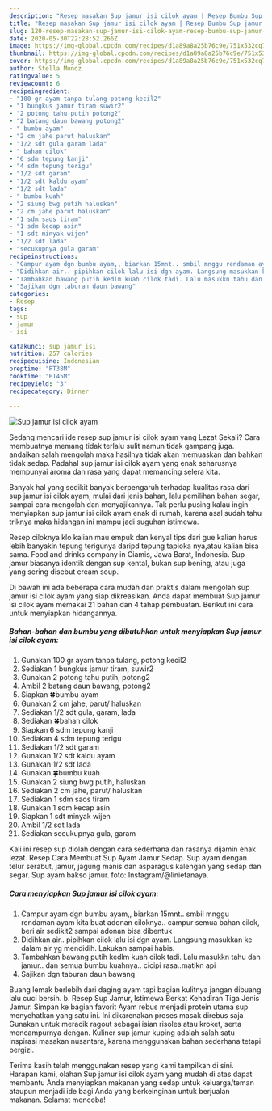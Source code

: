 ```yaml
---
description: "Resep masakan Sup jamur isi cilok ayam | Resep Bumbu Sup jamur isi cilok ayam Yang Enak dan Simpel"
title: "Resep masakan Sup jamur isi cilok ayam | Resep Bumbu Sup jamur isi cilok ayam Yang Enak dan Simpel"
slug: 120-resep-masakan-sup-jamur-isi-cilok-ayam-resep-bumbu-sup-jamur-isi-cilok-ayam-yang-enak-dan-simpel
date: 2020-05-30T22:28:52.266Z
image: https://img-global.cpcdn.com/recipes/d1a89a8a25b76c9e/751x532cq70/sup-jamur-isi-cilok-ayam-foto-resep-utama.jpg
thumbnail: https://img-global.cpcdn.com/recipes/d1a89a8a25b76c9e/751x532cq70/sup-jamur-isi-cilok-ayam-foto-resep-utama.jpg
cover: https://img-global.cpcdn.com/recipes/d1a89a8a25b76c9e/751x532cq70/sup-jamur-isi-cilok-ayam-foto-resep-utama.jpg
author: Stella Munoz
ratingvalue: 5
reviewcount: 6
recipeingredient:
- "100 gr ayam tanpa tulang potong kecil2"
- "1 bungkus jamur tiram suwir2"
- "2 potong tahu putih potong2"
- "2 batang daun bawang potong2"
- " bumbu ayam"
- "2 cm jahe parut haluskan"
- "1/2 sdt gula garam lada"
- " bahan cilok"
- "6 sdm tepung kanji"
- "4 sdm tepung terigu"
- "1/2 sdt garam"
- "1/2 sdt kaldu ayam"
- "1/2 sdt lada"
- " bumbu kuah"
- "2 siung bwg putih haluskan"
- "2 cm jahe parut haluskan"
- "1 sdm saos tiram"
- "1 sdm kecap asin"
- "1 sdt minyak wijen"
- "1/2 sdt lada"
- "secukupnya gula garam"
recipeinstructions:
- "Campur ayam dgn bumbu ayam,, biarkan 15mnt.. smbil mnggu rendaman ayam kita buat adonan ciloknya.. campur semua bahan cilok, beri air sedikit2 sampai adonan bisa dibentuk"
- "Didihkan air.. pipihkan cilok lalu isi dgn ayam. Langsung masukkan ke dalam air yg mendidih. Lakukan sampai habis."
- "Tambahkan bawang putih kedlm kuah cilok tadi. Lalu masukkn tahu dan jamur.. dan semua bumbu kuahnya.. cicipi rasa..matikn api"
- "Sajikan dgn taburan daun bawang"
categories:
- Resep
tags:
- sup
- jamur
- isi

katakunci: sup jamur isi 
nutrition: 257 calories
recipecuisine: Indonesian
preptime: "PT38M"
cooktime: "PT45M"
recipeyield: "3"
recipecategory: Dinner

---
```



![Sup jamur isi cilok ayam](https://img-global.cpcdn.com/recipes/d1a89a8a25b76c9e/751x532cq70/sup-jamur-isi-cilok-ayam-foto-resep-utama.jpg)

Sedang mencari ide resep sup jamur isi cilok ayam yang Lezat Sekali? Cara membuatnya memang tidak terlalu sulit namun tidak gampang juga. andaikan salah mengolah maka hasilnya tidak akan memuaskan dan bahkan tidak sedap. Padahal sup jamur isi cilok ayam yang enak seharusnya mempunyai aroma dan rasa yang dapat memancing selera kita.

Banyak hal yang sedikit banyak berpengaruh terhadap kualitas rasa dari sup jamur isi cilok ayam, mulai dari jenis bahan, lalu pemilihan bahan segar, sampai cara mengolah dan menyajikannya. Tak perlu pusing kalau ingin menyiapkan sup jamur isi cilok ayam enak di rumah, karena asal sudah tahu triknya maka hidangan ini mampu jadi suguhan istimewa.

Resep ciloknya klo kalian mau empuk dan kenyal tips dari gue kalian harus lebih banyakin tepung terigunya daripd tepung tapioka nya,atau kalian bisa sama. Food and drinks company in Ciamis, Jawa Barat, Indonesia. Sup jamur biasanya identik dengan sup kental, bukan sup bening, atau juga yang sering disebut cream soup.


Di bawah ini ada beberapa cara mudah dan praktis dalam mengolah sup jamur isi cilok ayam yang siap dikreasikan. Anda dapat membuat Sup jamur isi cilok ayam memakai 21 bahan dan 4 tahap pembuatan. Berikut ini cara untuk menyiapkan hidangannya.

<!--inarticleads1-->

##### Bahan-bahan dan bumbu yang dibutuhkan untuk menyiapkan Sup jamur isi cilok ayam:

1. Gunakan 100 gr ayam tanpa tulang, potong kecil2
1. Sediakan 1 bungkus jamur tiram, suwir2
1. Gunakan 2 potong tahu putih, potong2
1. Ambil 2 batang daun bawang, potong2
1. Siapkan  🍀bumbu ayam
1. Gunakan 2 cm jahe, parut/ haluskan
1. Sediakan 1/2 sdt gula, garam, lada
1. Sediakan  🍀bahan cilok
1. Siapkan 6 sdm tepung kanji
1. Sediakan 4 sdm tepung terigu
1. Sediakan 1/2 sdt garam
1. Gunakan 1/2 sdt kaldu ayam
1. Gunakan 1/2 sdt lada
1. Gunakan  🍀bumbu kuah
1. Gunakan 2 siung bwg putih, haluskan
1. Sediakan 2 cm jahe, parut/ haluskan
1. Sediakan 1 sdm saos tiram
1. Gunakan 1 sdm kecap asin
1. Siapkan 1 sdt minyak wijen
1. Ambil 1/2 sdt lada
1. Sediakan secukupnya gula, garam


Kali ini resep sup diolah dengan cara sederhana dan rasanya dijamin enak lezat. Resep Cara Membuat Sup Ayam Jamur Sedap. Sup ayam dengan telur serabut, jamur, jagung manis dan asparagus kalengan yang sedap dan segar. Sup ayam bakso jamur. foto: Instagram/@linietanaya. 

<!--inarticleads2-->

##### Cara menyiapkan Sup jamur isi cilok ayam:

1. Campur ayam dgn bumbu ayam,, biarkan 15mnt.. smbil mnggu rendaman ayam kita buat adonan ciloknya.. campur semua bahan cilok, beri air sedikit2 sampai adonan bisa dibentuk
1. Didihkan air.. pipihkan cilok lalu isi dgn ayam. Langsung masukkan ke dalam air yg mendidih. Lakukan sampai habis.
1. Tambahkan bawang putih kedlm kuah cilok tadi. Lalu masukkn tahu dan jamur.. dan semua bumbu kuahnya.. cicipi rasa..matikn api
1. Sajikan dgn taburan daun bawang


Buang lemak berlebih dari daging ayam tapi bagian kulitnya jangan dibuang lalu cuci bersih. b. Resep Sup Jamur, Istimewa Berkat Kehadiran Tiga Jenis Jamur. Simpan ke bagian favorit Ayam rebus menjadi protein utama sup menyehatkan yang satu ini. Ini dikarenakan proses masak direbus saja Gunakan untuk meracik ragout sebagai isian risoles atau kroket, serta mencampurnya dengan. Kuliner sup jamur kuping adalah salah satu inspirasi masakan nusantara, karena menggunakan bahan sederhana tetapi bergizi. 

Terima kasih telah menggunakan resep yang kami tampilkan di sini. Harapan kami, olahan Sup jamur isi cilok ayam yang mudah di atas dapat membantu Anda menyiapkan makanan yang sedap untuk keluarga/teman ataupun menjadi ide bagi Anda yang berkeinginan untuk berjualan makanan. Selamat mencoba!
